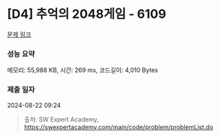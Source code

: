 # [D4] 추억의 2048게임 - 6109 

[문제 링크](https://swexpertacademy.com/main/code/problem/problemDetail.do?contestProbId=AWbrg9uabZsDFAWQ) 

### 성능 요약

메모리: 55,988 KB, 시간: 269 ms, 코드길이: 4,010 Bytes

### 제출 일자

2024-08-22 09:24



> 출처: SW Expert Academy, https://swexpertacademy.com/main/code/problem/problemList.do